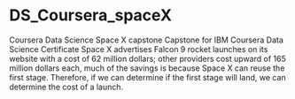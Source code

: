 # DS_Coursera_spaceX
Coursera Data Science Space X capstone
Capstone for IBM Coursera Data Science Certificate
Space X advertises Falcon 9 rocket launches on its website with a cost of 62 million dollars;
other providers cost upward of 165 million dollars each, much of the savings is because
Space X can reuse the first stage. Therefore, if we can determine if the first stage will land,
we can determine the cost of a launch.
